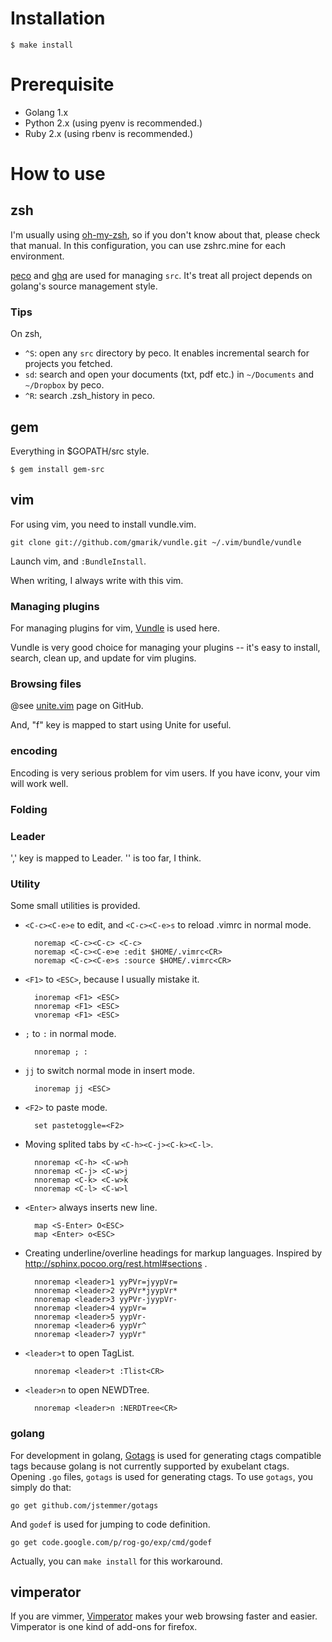 Installation
============

```
$ make install
```

Prerequisite
============

* Golang 1.x
* Python 2.x (using pyenv is recommended.)
* Ruby 2.x (using rbenv is recommended.)

How to use
==========

zsh
---

I'm usually using [oh-my-zsh](https://github.com/robbyrussell/oh-my-zsh), so if you don't know about that, please check that manual. In this configuration, you can use zshrc.mine for each environment.

[peco](https://github.com/peco/peco) and [ghq](https://github.com/motemen/ghq) are used for managing `src`. It's treat all project depends on golang's source management style.

### Tips

On zsh,

* `^S`: open any `src` directory by peco. It enables incremental search for projects you fetched.
* `sd`: search and open your documents (txt, pdf etc.) in `~/Documents` and `~/Dropbox` by peco.
* `^R`: search .zsh_history in peco.

gem
---

Everything in $GOPATH/src style.

```
$ gem install gem-src
```

vim
---

For using vim, you need to install vundle.vim.

    git clone git://github.com/gmarik/vundle.git ~/.vim/bundle/vundle

Launch vim, and `:BundleInstall`.

When writing, I always write with this vim.

### Managing plugins

For managing plugins for vim, [Vundle][] is used here.

[Vundle]:   https://github.com/gmarik/vundle "gmarik/vundle - GitHub"

Vundle is very good choice for managing your plugins -- it's easy to install, search, clean up, and update for vim plugins.

### Browsing files

@see [unite.vim][] page on GitHub.

[unite.vim]:  https://github.com/Shougo/unite.vim "Shougo/unite.vim - GitHub"

And, "f" key is mapped to start using Unite for useful.


### encoding

Encoding is very serious problem for vim users. If you have iconv, your vim will work well.

### Folding

### Leader

',' key is mapped to Leader. '\' is too far, I think.

### Utility

Some small utilities is provided.

* `<C-c><C-e>e` to edit, and `<C-c><C-e>s` to reload .vimrc in normal mode.

        noremap <C-c><C-c> <C-c>
        noremap <C-c><C-e>e :edit $HOME/.vimrc<CR>
        noremap <C-c><C-e>s :source $HOME/.vimrc<CR>

* `<F1>` to `<ESC>`, because I usually mistake it.

        inoremap <F1> <ESC>
        nnoremap <F1> <ESC>
        vnoremap <F1> <ESC>

* `;` to `:` in normal mode.

        nnoremap ; :

* `jj` to switch normal mode in insert mode.

        inoremap jj <ESC>

* `<F2>` to paste mode.

        set pastetoggle=<F2>

* Moving splited tabs by `<C-h><C-j><C-k><C-l>`.

        nnoremap <C-h> <C-w>h
        nnoremap <C-j> <C-w>j
        nnoremap <C-k> <C-w>k
        nnoremap <C-l> <C-w>l

* `<Enter>` always inserts new line.

        map <S-Enter> O<ESC>
        map <Enter> o<ESC>


* Creating underline/overline headings for markup languages. Inspired by http://sphinx.pocoo.org/rest.html#sections .

        nnoremap <leader>1 yyPVr=jyypVr=
        nnoremap <leader>2 yyPVr*jyypVr*
        nnoremap <leader>3 yyPVr-jyypVr-
        nnoremap <leader>4 yypVr=
        nnoremap <leader>5 yypVr-
        nnoremap <leader>6 yypVr^
        nnoremap <leader>7 yypVr"

* `<leader>t` to open TagList.

        nnoremap <leader>t :Tlist<CR>

* `<leader>n` to open NEWDTree.

        nnoremap <leader>n :NERDTree<CR>

### golang

For development in golang, [Gotags](https://github.com/jimweirich/gotags) is used for generating ctags compatible tags because golang is not currently supported by exubelant ctags. Opening `.go` files, `gotags` is used for generating ctags. To use `gotags`, you simply do that:

    go get github.com/jstemmer/gotags

And `godef` is used for jumping to code definition.

    go get code.google.com/p/rog-go/exp/cmd/godef

Actually, you can `make install` for this workaround.

vimperator
----------

If you are vimmer, [Vimperator][] makes your web browsing faster and easier. Vimperator is one kind of add-ons for firefox.

[Vimperator]: https://addons.mozilla.org/ja/firefox/addon/vimperator/   "Vimperator :: Add-ons for Firefox"
